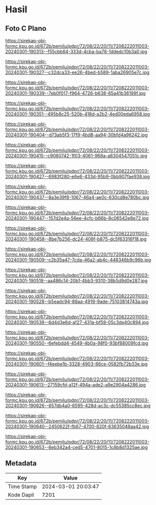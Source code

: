 # Hasil

## Foto C Plano

https://sirekap-obj-formc.kpu.go.id/672b/pemilu/pdpr/72/08/22/20/11/7208222011003-20240301-190313--f55cbb64-333d-4cba-ba78-1ddedc10b3a0.jpg

https://sirekap-obj-formc.kpu.go.id/672b/pemilu/pdpr/72/08/22/20/11/7208222011003-20240301-190327--c32dca33-ee26-4bed-b589-1aba26905e7c.jpg

https://sirekap-obj-formc.kpu.go.id/672b/pemilu/pdpr/72/08/22/20/11/7208222011003-20240301-190339--7eb0f017-f964-4726-b638-65a41b36199f.jpg

https://sirekap-obj-formc.kpu.go.id/672b/pemilu/pdpr/72/08/22/20/11/7208222011003-20240301-190351--495b8c25-520b-418d-a2b2-4ed00eda6958.jpg

https://sirekap-obj-formc.kpu.go.id/672b/pemilu/pdpr/72/08/22/20/11/7208222011003-20240301-190404--d73ab5f3-17f9-4bd8-aa94-30bfd4a96242.jpg

https://sirekap-obj-formc.kpu.go.id/672b/pemilu/pdpr/72/08/22/20/11/7208222011003-20240301-190415--c9060742-1f03-4061-968a-a8304547051c.jpg

https://sirekap-obj-formc.kpu.go.id/672b/pemilu/pdpr/72/08/22/20/11/7208222011003-20240301-190427--6983f280-e6e6-433d-95b9-0bb907fae938.jpg

https://sirekap-obj-formc.kpu.go.id/672b/pemilu/pdpr/72/08/22/20/11/7208222011003-20240301-190437--8a3e39f8-1067-46a4-ae0c-630cd8e780bc.jpg

https://sirekap-obj-formc.kpu.go.id/672b/pemilu/pdpr/72/08/22/20/11/7208222011003-20240301-190447--157d2e4a-56ee-4cfc-b66b-8c06542e8e72.jpg

https://sirekap-obj-formc.kpu.go.id/672b/pemilu/pdpr/72/08/22/20/11/7208222011003-20240301-190458--8be7b256-dc24-406f-b875-dc5f63316f18.jpg

https://sirekap-obj-formc.kpu.go.id/672b/pemilu/pdpr/72/08/22/20/11/7208222011003-20240301-190509--c2b35a47-7cda-46a2-ab4c-448346b9c96b.jpg

https://sirekap-obj-formc.kpu.go.id/672b/pemilu/pdpr/72/08/22/20/11/7208222011003-20240301-190518--aa486c14-20b1-4bb3-9310-38b5d9d0e287.jpg

https://sirekap-obj-formc.kpu.go.id/672b/pemilu/pdpr/72/08/22/20/11/7208222011003-20240301-190528--b5eadc94-88aa-4919-9ade-75103814743a.jpg

https://sirekap-obj-formc.kpu.go.id/672b/pemilu/pdpr/72/08/22/20/11/7208222011003-20240301-190539--6d4d3e6d-af27-431a-bf59-05c3de40c894.jpg

https://sirekap-obj-formc.kpu.go.id/672b/pemilu/pdpr/72/08/22/20/11/7208222011003-20240301-190550--6efebdd4-4549-4b0a-98f0-93bf88009fcd.jpg

https://sirekap-obj-formc.kpu.go.id/672b/pemilu/pdpr/72/08/22/20/11/7208222011003-20240301-190601--f4eebe1b-3328-4903-86ce-0582fb72b33e.jpg

https://sirekap-obj-formc.kpu.go.id/672b/pemilu/pdpr/72/08/22/20/11/7208222011003-20240301-190613--27159cfd-a12f-494a-ade2-a9e2904a4286.jpg

https://sirekap-obj-formc.kpu.go.id/672b/pemilu/pdpr/72/08/22/20/11/7208222011003-20240301-190626--657db4a0-6595-428d-ac3c-dc55385cc8ec.jpg

https://sirekap-obj-formc.kpu.go.id/672b/pemilu/pdpr/72/08/22/20/11/7208222011003-20240301-190640--2450622f-fb67-4700-820f-63635048aa42.jpg

https://sirekap-obj-formc.kpu.go.id/672b/pemilu/pdpr/72/08/22/20/11/7208222011003-20240301-190653--6eb342a4-ced5-4701-8015-1c8b8d1325ae.jpg


## Metadata

| Key        | Value               |
| ---------- | ------------------- |
| Time Stamp | 2024-03-01 20:03:47 |
| Kode Dapil | 7201                |



